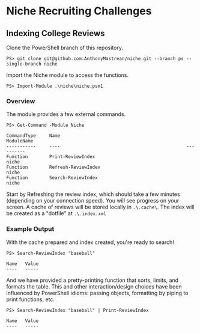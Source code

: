 # Niche Recruiting Challenges

## Indexing College Reviews

Clone the PowerShell branch of this repository.

```
PS> git clone git@github.com:AnthonyMastrean/niche.git --branch ps --single-branch niche
```

Import the Niche module to access the functions.

```
PS> Import-Module .\niche\niche.psm1
```

### Overview

The module provides a few external commands.

```
PS> Get-Command -Module Niche

CommandType     Name                                               ModuleName
-----------     ----                                               ----------
Function        Print-ReviewIndex                                  niche
Function        Refresh-ReviewIndex                                niche
Function        Search-ReviewIndex                                 niche
```

Start by Refreshing the review index, which should take a few minutes (depending on your connection speed). You will see progress on your screen. A cache of reviews will be stored locally in `.\.cache\`. The index will be created as a "dotfile" at `.\.index.xml`

### Example Output

With the cache prepared and index created, you're ready to search!

```
PS> Search-ReviewIndex "baseball"

Name   Value
----   -----
```

And we have provided a pretty-printing function that sorts, limits, and formats the table. This and other interaction/design choices have been influenced by PowerShell idioms: passing objects, formatting by piping to print functions, etc.

```
PS> Search-ReviewIndex "baseball" | Print-ReviewIndex

Name   Value
----   -----

```
